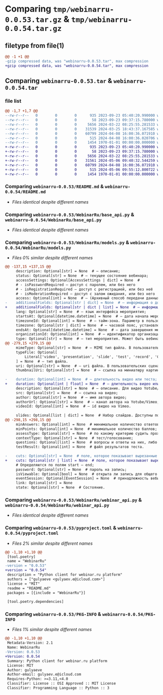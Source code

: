 # Comparing `tmp/webinarru-0.0.53.tar.gz` & `tmp/webinarru-0.0.54.tar.gz`

## filetype from file(1)

```diff
@@ -1 +1 @@
-gzip compressed data, was "webinarru-0.0.53.tar", max compression
+gzip compressed data, was "webinarru-0.0.54.tar", max compression
```

## Comparing `webinarru-0.0.53.tar` & `webinarru-0.0.54.tar`

### file list

```diff
@@ -1,7 +1,7 @@
--rw-r--r--   0        0        0      935 2023-09-23 05:40:20.990000 webinarru-0.0.53/README.md
--rw-r--r--   0        0        0       58 2023-09-23 09:37:15.780000 webinarru-0.0.53/WebinarRu/__init__.py
--rw-r--r--   0        0        0     5656 2024-03-22 08:25:55.281533 webinarru-0.0.53/WebinarRu/base_api.py
--rw-r--r--   0        0        0    31539 2024-03-25 18:43:37.167585 webinarru-0.0.53/WebinarRu/models.py
--rw-r--r--   0        0        0    60799 2024-04-08 16:00:36.071910 webinarru-0.0.53/WebinarRu/webinar_api.py
--rw-r--r--   0        0        0      515 2024-04-08 16:00:36.020706 webinarru-0.0.53/pyproject.toml
--rw-r--r--   0        0        0     1454 1970-01-01 00:00:00.000000 webinarru-0.0.53/PKG-INFO
+-rw-r--r--   0        0        0      935 2023-09-23 05:40:20.990000 webinarru-0.0.54/README.md
+-rw-r--r--   0        0        0       58 2023-09-23 09:37:15.780000 webinarru-0.0.54/WebinarRu/__init__.py
+-rw-r--r--   0        0        0     5656 2024-03-22 08:25:55.281533 webinarru-0.0.54/WebinarRu/base_api.py
+-rw-r--r--   0        0        0    31561 2024-05-06 09:40:32.544259 webinarru-0.0.54/WebinarRu/models.py
+-rw-r--r--   0        0        0    60799 2024-04-08 16:00:36.071910 webinarru-0.0.54/WebinarRu/webinar_api.py
+-rw-r--r--   0        0        0      515 2024-05-06 09:55:12.800722 webinarru-0.0.54/pyproject.toml
+-rw-r--r--   0        0        0     1454 1970-01-01 00:00:00.000000 webinarru-0.0.54/PKG-INFO
```

### Comparing `webinarru-0.0.53/README.md` & `webinarru-0.0.54/README.md`

 * *Files identical despite different names*

### Comparing `webinarru-0.0.53/WebinarRu/base_api.py` & `webinarru-0.0.54/WebinarRu/base_api.py`

 * *Files identical despite different names*

### Comparing `webinarru-0.0.53/WebinarRu/models.py` & `webinarru-0.0.54/WebinarRu/models.py`

 * *Files 0% similar despite different names*

```diff
@@ -137,15 +137,15 @@
     description: Optional[str] = None  # — описание;
     status: Optional[str] = None  # — текущее состояние вебинара;
     accessSettings: Optional[AccessSettings | dict] = None  #
     # - isPasswordRequired — доступ с паролем, или без него
     # - isRegistrationRequired — доступ с регистрацией, или без неё
     # - isModerationRequired — доступ с залом ожидания, или без него
     access: Optional[int] = None  # — (Архивный способ передачи данных) уровень доступа мероприятия;
-    additionalFields: Optional[str | dict] = None  # — информация о дополнительных регистрационных полях;
+    additionalFields: Optional[str | dict | list] = None  # — информация о дополнительных регистрационных полях;
     lang: Optional[str] = None  # — язык интерфейса мероприятия;
     startsAt: Optional[datetime.datetime] = None  # — дата начала мероприятия;
     timezoneId: Optional[int] = None  # — тайм-зона. Параметр в пользовательских сценариях не используется;
     timezone: Optional[str | dict] = None  # — часовой пояс, установленный при создании вебинара;
     endsAt: Optional[datetime.datetime] = None  # — дата завершения мероприятия;
     organizationId: Optional[int] = None  # — идентификатор организации, которой принадлежит мероприятие
     type: Optional[str] = None  # — тип мероприятия. Может быть вебинар, а может быть встречи. Разница в типах
@@ -279,15 +279,15 @@
     mimeType: Optional[str] = None  # — MIME тип файла. В пользовательских сценариях не используется;
     typeFile: Optional[
         Literal['video', 'presentation', 'slide', 'test', 'record', 'ConvertedRecord']
     ] = None  # — тип файла.
     uri: Optional[str] = None  # — uri файла. В пользовательских сценариях не используется;
     thumbnailUri: Optional[str] = None  # — ссылка на миниатюру картинки. В пользовательских сценариях не используется.
 
-    duration: Optional[int] = None  # — длительность видео или теста;
+    duration: Optional[int | float] = None  # — длительность видео или теста;
     description: Optional[str] = None  # — описание. Для видео Yotube/Vimeo:
     src: Optional[str] = None  # — ссылка на видео;
     author: Optional[str] = None  # — имя автора видео;
     authorUrl: Optional[str] = None  # — канал автора на Yotube/Vimeo;
     videoId: Optional[int] = None  # — id видео на Vimeo.
 
     slides: Optional[list | dict] = None  # Набор слайдов. Доступны после конвертации.
@@ -298,15 +298,15 @@
     minAnswers: Optional[int] = None  # минимальное количество ответов, для того чтобы пройти тест;
     minPoints: Optional[int] = None  # минимальное количество баллов;
     assessType: Optional[str] = None  # по какому критерию судить прохождение теста: minAnswers или minPoints;
     contextType: Optional[str] = None  # тест/голосование;
     questions: Optional[list] = None  # вопросы и ответы на них, либо голосование с вариантами ответа;
     testResult: Optional[int] = None  # файл результатов теста.
 
-    cuts: Optional[str] = None  # поле, которое показывает вырезанные отрезки видео в записи.
+    cuts: Optional[str | list] = None  # поле, которое показывает вырезанные отрезки видео в записи.
     # Определяются по полям start – end;
     password: Optional[str] = None  # пароль на запись;
     isViewable: Optional[bool] = None  # открыта ли запись для общего доступа;
     eventSession: Optional[EventSession] = None  # принадлежность вебинару;
     link: Optional[str] = None
     state: Optional[str] = None  # Состояние.
```

### Comparing `webinarru-0.0.53/WebinarRu/webinar_api.py` & `webinarru-0.0.54/WebinarRu/webinar_api.py`

 * *Files identical despite different names*

### Comparing `webinarru-0.0.53/pyproject.toml` & `webinarru-0.0.54/pyproject.toml`

 * *Files 2% similar despite different names*

```diff
@@ -1,10 +1,10 @@
 [tool.poetry]
 name = "WebinarRu"
-version = "0.0.53"
+version = "0.0.54"
 description = "Python client for webinar.ru platform"
 authors = ["gulyaeve <gulyaev.e@icloud.com>"]
 license = "MIT"
 readme = "README.md"
 packages = [{include = "WebinarRu"}]
 
 [tool.poetry.dependencies]
```

### Comparing `webinarru-0.0.53/PKG-INFO` & `webinarru-0.0.54/PKG-INFO`

 * *Files 1% similar despite different names*

```diff
@@ -1,10 +1,10 @@
 Metadata-Version: 2.1
 Name: WebinarRu
-Version: 0.0.53
+Version: 0.0.54
 Summary: Python client for webinar.ru platform
 License: MIT
 Author: gulyaeve
 Author-email: gulyaev.e@icloud.com
 Requires-Python: >=3.11,<4.0
 Classifier: License :: OSI Approved :: MIT License
 Classifier: Programming Language :: Python :: 3
```

